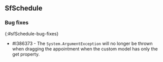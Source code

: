 ## SfSchedule

### Bug fixes
{:#sfSchedule-bug-fixes}

* \#I386373 - The `System.ArgumentException` will no longer be thrown when dragging the appointment when the custom model has only the get property.
